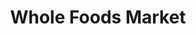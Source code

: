 ---
title: "Whole Foods Market"
url: /chicago/whole-foods-market-north-halsted-street/
shop: supermarket
---